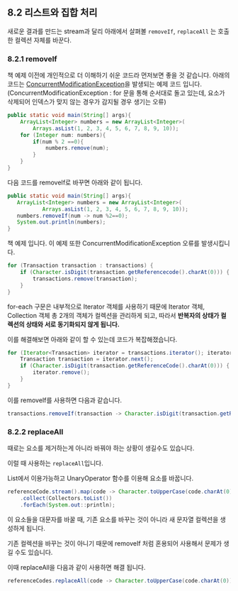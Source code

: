## 8.2 리스트와 집합 처리

새로운 결과를 만드는 stream과 달리 아래에서 살펴볼 `removeIf`, `replaceAll` 는 호출한 컬렉션 자체를 바꾼다.

### 8.2.1 removeIf

책 예제 이전에 개인적으로 더 이해하기 쉬운 코드라 먼저보면 좋을 것 같습니다.
아래의 코드는 <u>ConcurrentModificationException</u>을 발생되는 예제 코드 입니다.
(ConcurrentModificationException : for 문을 통해 순서대로 돌고 있는데, 요소가 삭제되어 인덱스가 맞지 않는 경우가 감지될 경우 생기는 오류)

```java
public static void main(String[] args){
	ArrayList<Integer> numbers = new ArrayList<Integer>(
		Arrays.asList(1, 2, 3, 4, 5, 6, 7, 8, 9, 10));
	for (Integer num: numbers){
		if(num % 2 ==0){
			numbers.remove(num);
		}
	}
}
```
다음 코드를 removeIf로 바꾸면 아래와 같이 됩니다.
 ```java
 public static void main(String[] args){
 	ArrayList<Integer> numbers = new ArrayList<Integer>(
 			Arrays.asList(1, 2, 3, 4, 5, 6, 7, 8, 9, 10));
 	numbers.removeIf(num -> num %2==0);
 	System.out.println(numbers);
 }
 ```
 책 예제 입니다. 이 예제 또한 ConcurrentModificationException 오류를 발생시킵니다.
```java
for (Transaction transaction : transactions) {
    if (Character.isDigit(transaction.getReferencecode().charAt(0))) {
        transactions.remove(transaction);
    }
}
```

for-each 구문은 내부적으로 Iterator 객체를 사용하기 때문에 Iterator 객체, Collection 객체 총 2개의 객체가 컬렉션을 관리하게 되고, 따라서 **반복자의 상태가 컬렉션의 상태와 서로 동기화되지 않게 됩니다.**

이를 해결해보면 아래와 같이 할 수 있는데 코드가 복잡해졌습니다.

```java
for (Iterator<Transaction> iterator = transactions.iterator(); iterator.hasNext(); ) {
    Transaction transaction = iterator.next();
    if (Character.isDigit(transaction.getReferenceCode().charAt(0))) {
        iterator.remove();
    }
}
```
이를 removeIf를 사용하면 다음과 같습니다.

```java
transactions.removeIf(transaction -> Character.isDigit(transaction.getReferenceCode().charAt(0)));
```

### 8.2.2 replaceAll

때로는 요소를 제거하는게 아니라 바꿔야 하는 상황이 생길수도 있습니다. 

이럴 때 사용하는 `replaceAll`입니다.

List에서 이용가능하고 UnaryOperator 함수를 이용해 요소를 바꿉니다.

```java
referenceCode.stream().map(code -> Character.toUpperCase(code.charAt(0)) + code.subString(1)) // [a12, C14, b13]
    .collect(Collectors.toList())
    .forEach(System.out::println);
```

이 요소들을 대문자를 바꿀 때, 기존 요소를 바꾸는 것이 아니라 새 문자열 컬렉션을 생성하게 됩니다.

기존 컬렉션을 바꾸는 것이 아니기 때문에 removeIf 처럼 혼용되어 사용해서 문제가 생길 수도 있습니다.

이때 replaceAll을 다음과 같이 사용하면 해결 됩니다.

```java
referenceCodes.replaceAll(code -> Character.toUpperCase(code.charAt(0)) + code.substring(1));
```
